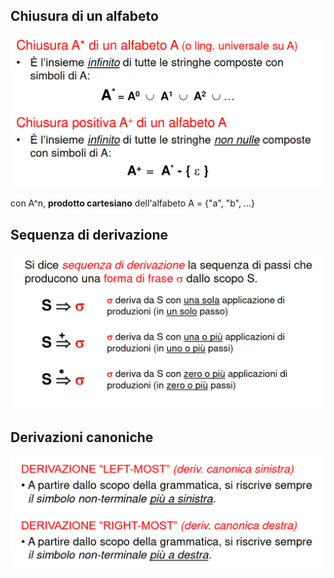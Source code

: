 ## Chiusura di un alfabeto
![alt text](immagini/chiusure_di_alfabeto.png)

con A^n, __prodotto cartesiano__ dell'alfabeto A = {"a", "b", ...}

## Sequenza di derivazione
![alt text](immagini/sequenza_derivazione.png)

## Derivazioni canoniche
![alt text](immagini/derivazioni_canoniche.png)